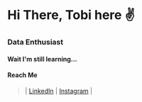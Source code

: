 # Hi There, Tobi here ✌


### Data Enthusiast

#### Wait I'm still learning...
 
#### Reach Me
> | [LinkedIn](https://www.linkedin.com/in/tobyadnan/) | 
> [Instagram](https://instagram.com/tobyadnan/) |
